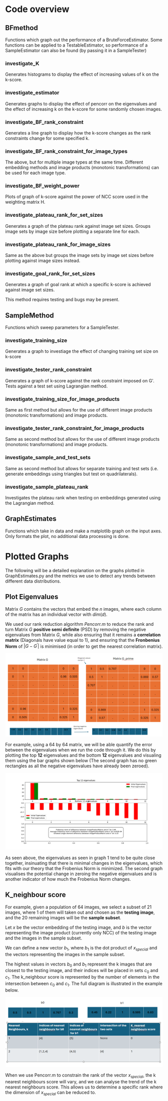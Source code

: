 # Code overview
## BFmethod
Functions which graph out the performance of a BruteForceEstimator. Some functions can be applied to a TestableEstimator, so performance of a SampleEstimator can also be found (by passing it in a SampleTester)

### investigate_K

Generates histograms to display the effect of increasing values of k on the k-score.

### investigate_estimator

Generates graphs to display the effect of pencorr on the eigenvalues and the effect of increasing k on the k-score
for some randomly chosen images.

### investigate_BF_rank_constraint

Generates a line graph to display how the k-score changes as the rank constraints change for some specified k.

### investigate_BF_rank_constraint_for_image_types

The above, but for multiple image types at the same time. Different embedding methods and image products (monotonic transformations)
can be used for each image type.

### investigate_BF_weight_power

Plots of graph of k-score against the power of NCC score used in the weighting matrix H.

### investigate_plateau_rank_for_set_sizes

Generates a graph of the plateau rank against image set sizes. Groups image sets by image size before plotting a 
separate line for each.

### investigate_plateau_rank_for_image_sizes

Same as the above but groups the image sets by image set sizes before plotting against image sizes instead.

### investigate_goal_rank_for_set_sizes

Generates a graph of goal rank at which a specific k-score is achieved against image set sizes.

This method requires testing and bugs may be present.

## SampleMethod
Functions which sweep parameters for a SampleTester.

### investigate_training_size

Generates a graph to investiage the effect of changing training set size on k-score

### investigate_tester_rank_constraint

Generates a graph of k-score against the rank constraint imposed on G'. Tests against a test set using Lagrangian method.

### investigate_training_size_for_image_products

Same as first method but allows for the use of different image products (monotonic transformations) and image products.

### investigate_tester_rank_constraint_for_image_products

Same as second method but allows for the use of different image products (monotonic transformations) and image products.

### investigate_sample_and_test_sets

Same as second method but allows for separate training and test sets (i.e. generate embeddings using triangles but
test on quadrilaterals).

### investigate_sample_plateau_rank

Investigates the plateau rank when testing on embeddings generated using the Lagrangian method.

## GraphEstimates
Functions which take in data and make a matplotlib graph on the input axes. Only formats the plot, no additional data processing is done.

# Plotted Graphs
The following will be a detailed explanation on the graphs plotted in GraphEstimates.py and the metrics we use to detect any trends between different data distributions.

## Plot Eigenvalues
Matrix $G$ contains the vectors that embed the $n$ images, where each column of the matrix has an individual vector with $dim(d)$.

We used our rank reduction algorithm *Pencorr.m* to reduce the rank and turn Matrix $G$ **positive semi definite** (PSD) by removing the negative eigenvalues from Matrix $G$, while also ensuring that it remains a **correlation matrix** (Diagonals have value equal to 1), and ensuring that the **Fronbenius Norm** of $|G-G^{\prime}|$ is minimised (in order to get the nearest correlation matrix). 

 ![Graph representing Pencorr.m](../../assets/PenCorr_demostration.png)


For example, using a 64 by 64 matrix, we will be able quantify the error between the eigenvalues when we run the code through it. We do this by plotting the top **12** eigenvalues and the bottom **12** eigenvalues and visualing them using the bar graphs shown below (The second graph has no green rectangles as all the negative eigenvalues have already been zeroed).

 ![Graph representing eigenvalues](../../assets/plot_eigenvalues.png)

As seen above, the eigenvalues as seen in graph 1 tend to be quite close together, insinuating that there is minimal changes in the eigenvalues, which fits with our theory that the Frobenius Norm is minimized. The second graph visualises the potential change in zeroing the negative eigenvalues and is another indicator of how much the Frobenius Norm changes.  

## K_neighbour score
For example, given a population of 64 images, we select a subset of 21 images, where 1 of them will taken out and chosen as the **testing image**, and the 20 remaining images will be the **sample subset**.

Let $x$ be the vector embedding of the testing image, and $b$ is the vector representing the image product (currently only NCC) of the testing image and the images in the sample subset.  

We can define a new vector $b_1$, where $b_1$ is the dot product of $x_{special}$ and the vectors representing the images in the sample subset. 

The highest values in vectors $b_0$ and $b_1$ represent the k images that are closest to the testing image, and their indices will be placed in sets $c_0$ and $c_1$. The k_neighbour score is represented by the number of elements in the intersection between $c_0$ and $c_1$. The full diagram is illustrated in the example below. 

![Graph illustrating obtaining k nearest neighbours score](../../assets/k_nearest_neighbours.png)

When we use Pencorr.m to constrain the rank of the vector $x_{special}$, the k nearest neighbours score will vary, and we can analyse the trend of the k nearest neighbours score. This allows us to determine a specific rank where the dimension of $x_{special}$ can be reduced to.
